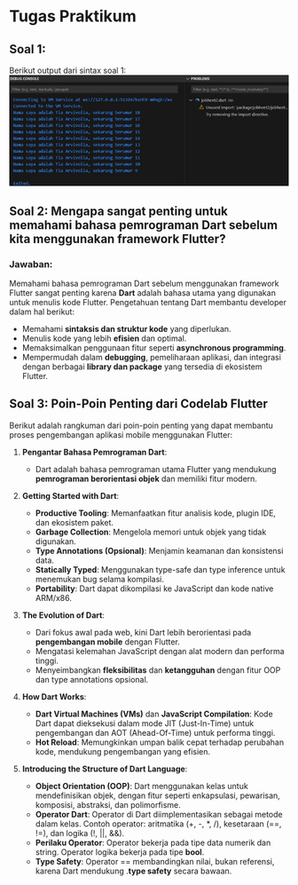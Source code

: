 # Tugas Praktikum

## Soal 1: 
Berikut output dari sintax soal 1:
![Output Soal 1](outputsoal1.png)

## Soal 2: Mengapa sangat penting untuk memahami bahasa pemrograman Dart sebelum kita menggunakan framework Flutter?

### Jawaban:
Memahami bahasa pemrograman Dart sebelum menggunakan framework Flutter sangat penting karena **Dart** adalah bahasa utama yang digunakan untuk menulis kode Flutter. Pengetahuan tentang Dart membantu developer dalam hal berikut:
- Memahami **sintaksis dan struktur kode** yang diperlukan.
- Menulis kode yang lebih **efisien** dan optimal.
- Memaksimalkan penggunaan fitur seperti **asynchronous programming**.
- Mempermudah dalam **debugging**, pemeliharaan aplikasi, dan integrasi dengan berbagai **library dan package** yang tersedia di ekosistem Flutter.

## Soal 3: Poin-Poin Penting dari Codelab Flutter

Berikut adalah rangkuman dari poin-poin penting yang dapat membantu proses pengembangan aplikasi mobile menggunakan Flutter:

1. **Pengantar Bahasa Pemrograman Dart**: 
   - Dart adalah bahasa pemrograman utama Flutter yang mendukung **pemrograman berorientasi objek** dan memiliki fitur modern.

2. **Getting Started with Dart**:
   - **Productive Tooling**: Memanfaatkan fitur analisis kode, plugin IDE, dan ekosistem paket.
   - **Garbage Collection**: Mengelola memori untuk objek yang tidak digunakan.
   - **Type Annotations (Opsional)**: Menjamin keamanan dan konsistensi data.
   - **Statically Typed**: Menggunakan type-safe dan type inference untuk menemukan bug selama kompilasi.
   - **Portability**: Dart dapat dikompilasi ke JavaScript dan kode native ARM/x86.

3. **The Evolution of Dart**:
   - Dari fokus awal pada web, kini Dart lebih berorientasi pada **pengembangan mobile** dengan Flutter.
   - Mengatasi kelemahan JavaScript dengan alat modern dan performa tinggi.
   - Menyeimbangkan **fleksibilitas** dan **ketangguhan** dengan fitur OOP dan type annotations opsional.

4. **How Dart Works**:
   - **Dart Virtual Machines (VMs)** dan **JavaScript Compilation**: Kode Dart dapat dieksekusi dalam mode JIT (Just-In-Time) untuk pengembangan dan AOT (Ahead-Of-Time) untuk performa tinggi.
   - **Hot Reload**: Memungkinkan umpan balik cepat terhadap perubahan kode, mendukung pengembangan yang efisien.

5. **Introducing the Structure of Dart Language**:
   - **Object Orientation (OOP)**: Dart menggunakan kelas untuk mendefinisikan objek, dengan fitur seperti enkapsulasi, pewarisan, komposisi, abstraksi, dan polimorfisme.
   - **Operator Dart**: Operator di Dart diimplementasikan sebagai metode dalam kelas. Contoh operator: aritmatika (+, -, *, /), kesetaraan (==, !=), dan logika (!, ||, &&).
   - **Perilaku Operator**: Operator bekerja pada tipe data numerik dan string. Operator logika bekerja pada tipe **bool**.
   - **Type Safety**: Operator == membandingkan nilai, bukan referensi, karena Dart mendukung .**type safety** secara bawaan.
